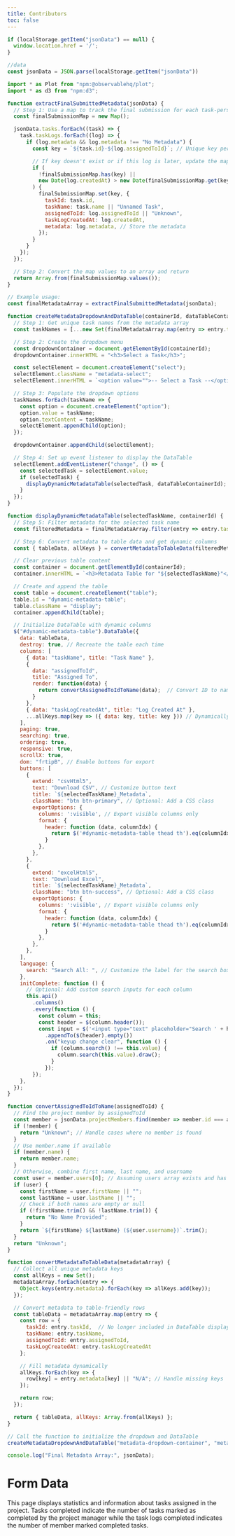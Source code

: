 ```yaml
---
title: Contributors
toc: false
---
```


<link href="https://cdnjs.cloudflare.com/ajax/libs/font-awesome/6.0.0/css/all.min.css" rel="stylesheet">
<script src="https://code.jquery.com/jquery-3.6.0.min.js"></script>
<link rel="stylesheet" href="https://cdn.datatables.net/1.13.6/css/jquery.dataTables.min.css">
<script src="https://cdn.datatables.net/1.13.6/js/jquery.dataTables.min.js"></script>
<link rel="stylesheet" href="https://cdn.datatables.net/buttons/2.4.1/css/buttons.dataTables.min.css">
<script src="https://cdn.datatables.net/buttons/2.4.1/js/dataTables.buttons.min.js"></script>
<script src="https://cdnjs.cloudflare.com/ajax/libs/jszip/3.1.3/jszip.min.js"></script>
<script src="https://cdn.datatables.net/buttons/2.4.1/js/buttons.html5.min.js"></script>
<link rel="stylesheet" href="style.css">

```js redirect
if (localStorage.getItem("jsonData") == null) {
  window.location.href = '/';
}
```

```js data
//data
const jsonData = JSON.parse(localStorage.getItem("jsonData"))
```

```js
import * as Plot from "npm:@observablehq/plot";
import * as d3 from "npm:d3";
```

```js form-data
function extractFinalSubmittedMetadata(jsonData) {
  // Step 1: Use a map to track the final submission for each task-person combination
  const finalSubmissionMap = new Map();

  jsonData.tasks.forEach((task) => {
    task.taskLogs.forEach((log) => {
      if (log.metadata && log.metadata !== "No Metadata") {
        const key = `${task.id}-${log.assignedToId}`; // Unique key per task-person combo

        // If key doesn't exist or if this log is later, update the map
        if (
          !finalSubmissionMap.has(key) ||
          new Date(log.createdAt) > new Date(finalSubmissionMap.get(key).taskLogCreatedAt)
        ) {
          finalSubmissionMap.set(key, {
            taskId: task.id,
            taskName: task.name || "Unnamed Task",
            assignedToId: log.assignedToId || "Unknown",
            taskLogCreatedAt: log.createdAt,
            metadata: log.metadata, // Store the metadata
          });
        }
      }
    });
  });

  // Step 2: Convert the map values to an array and return
  return Array.from(finalSubmissionMap.values());
}

// Example usage:
const finalMetadataArray = extractFinalSubmittedMetadata(jsonData);
```

```js create-data-table-metadata
function createMetadataDropdownAndDataTable(containerId, dataTableContainerId) {
  // Step 1: Get unique task names from the metadata array
  const taskNames = [...new Set(finalMetadataArray.map(entry => entry.taskName))];

  // Step 2: Create the dropdown menu
  const dropdownContainer = document.getElementById(containerId);
  dropdownContainer.innerHTML = "<h3>Select a Task</h3>";

  const selectElement = document.createElement("select");
  selectElement.className = "metadata-select";
  selectElement.innerHTML = `<option value="">-- Select a Task --</option>`;

  // Step 3: Populate the dropdown options
  taskNames.forEach(taskName => {
    const option = document.createElement("option");
    option.value = taskName;
    option.textContent = taskName;
    selectElement.appendChild(option);
  });

  dropdownContainer.appendChild(selectElement);

  // Step 4: Set up event listener to display the DataTable
  selectElement.addEventListener("change", () => {
    const selectedTask = selectElement.value;
    if (selectedTask) {
      displayDynamicMetadataTable(selectedTask, dataTableContainerId);
    }
  });
}

function displayDynamicMetadataTable(selectedTaskName, containerId) {
  // Step 5: Filter metadata for the selected task name
  const filteredMetadata = finalMetadataArray.filter(entry => entry.taskName === selectedTaskName);

  // Step 6: Convert metadata to table data and get dynamic columns
  const { tableData, allKeys } = convertMetadataToTableData(filteredMetadata);

  // Clear previous table content
  const container = document.getElementById(containerId);
  container.innerHTML = `<h3>Metadata Table for "${selectedTaskName}"</h3>`;

  // Create and append the table
  const table = document.createElement("table");
  table.id = "dynamic-metadata-table";
  table.className = "display";
  container.appendChild(table);

  // Initialize DataTable with dynamic columns
  $("#dynamic-metadata-table").DataTable({
    data: tableData,
    destroy: true, // Recreate the table each time
    columns: [
      { data: "taskName", title: "Task Name" },
      {
        data: "assignedToId",
        title: "Assigned To",
        render: function(data) {
          return convertAssignedToIdToName(data);  // Convert ID to name
        }
      },
      { data: "taskLogCreatedAt", title: "Log Created At" },
      ...allKeys.map(key => ({ data: key, title: key })) // Dynamically add metadata columns
    ],
    paging: true,
    searching: true,
    ordering: true,
    responsive: true,
    scrollX: true,
    dom: "frtipB", // Enable buttons for export
    buttons: [
      {
        extend: "csvHtml5",
        text: "Download CSV", // Customize button text
        title: `${selectedTaskName}_Metadata`,
        className: "btn btn-primary", // Optional: Add a CSS class
        exportOptions: {
          columns: ':visible', // Export visible columns only
          format: {
            header: function (data, columnIdx) {
              return $('#dynamic-metadata-table thead th').eq(columnIdx).text().trim();
            }
          },
        },
      },
      {
        extend: "excelHtml5",
        text: "Download Excel",
        title: `${selectedTaskName}_Metadata`,
        className: "btn btn-success", // Optional: Add a CSS class
        exportOptions: {
          columns: ':visible', // Export visible columns only
          format: {
            header: function (data, columnIdx) {
              return $('#dynamic-metadata-table thead th').eq(columnIdx).text().trim();
            }
          },
        },
      },
    ],
    language: {
      search: "Search All: ", // Customize the label for the search box
    },
    initComplete: function () {
      // Optional: Add custom search inputs for each column
      this.api()
        .columns()
        .every(function () {
          const column = this;
          const header = $(column.header());
          const input = $('<input type="text" placeholder="Search ' + header.text() + '" />')
            .appendTo($(header).empty())
            .on("keyup change clear", function () {
              if (column.search() !== this.value) {
                column.search(this.value).draw();
              }
            });
        });
    },
  });
}

function convertAssignedToIdToName(assignedToId) {
  // Find the project member by assignedToId
  const member = jsonData.projectMembers.find(member => member.id === assignedToId);
  if (!member) {
    return "Unknown"; // Handle cases where no member is found
  }
  // Use member.name if available
  if (member.name) {
    return member.name;
  }
  // Otherwise, combine first name, last name, and username
  const user = member.users[0]; // Assuming users array exists and has at least one user
  if (user) {
    const firstName = user.firstName || "";
    const lastName = user.lastName || "";
    // Check if both names are empty or null
    if (!firstName.trim() && !lastName.trim()) {
      return "No Name Provided";
    }
    return `${firstName} ${lastName} (${user.username})`.trim();
  }
  return "Unknown";
}

function convertMetadataToTableData(metadataArray) {
  // Collect all unique metadata keys
  const allKeys = new Set();
  metadataArray.forEach(entry => {
    Object.keys(entry.metadata).forEach(key => allKeys.add(key));
  });

  // Convert metadata to table-friendly rows
  const tableData = metadataArray.map(entry => {
    const row = {
      taskId: entry.taskId,  // No longer included in DataTable display
      taskName: entry.taskName,
      assignedToId: entry.assignedToId,
      taskLogCreatedAt: entry.taskLogCreatedAt
    };

    // Fill metadata dynamically
    allKeys.forEach(key => {
      row[key] = entry.metadata[key] || "N/A"; // Handle missing keys
    });

    return row;
  });

  return { tableData, allKeys: Array.from(allKeys) };
}

// Call the function to initialize the dropdown and DataTable
createMetadataDropdownAndDataTable("metadata-dropdown-container", "metadata-datatable-container");
```

```js test
console.log("Final Metadata Array:", jsonData);
```

<div class ="card">
  <div class="card-title">
    <h1>Form Data</h1>
  </div>
  <p>This page displays statistics and information about tasks assigned in the project. Tasks completed indicate the number of tasks marked as completed by the project manager while the task logs completed indicates the number of member marked completed tasks.</p>

  <div class="card-container">
    <div id="metadata-dropdown-container" class="dropdown-container"></div>
    <div id="metadata-datatable-container" class="datatable-container"></div>
  </div>
</div>
